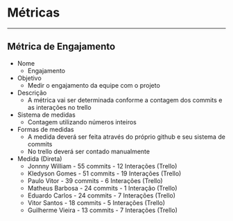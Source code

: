 # Métricas

--------------------------------------------

## Métrica de Engajamento

* Nome  
  * Engajamento
* Objetivo  
  * Medir o engajamento da equipe com o projeto
* Descrição  
  * A métrica vai ser determinada conforme a contagem dos commits e as interações no trello
* Sistema de medidas  
  * Contagem utilizando números inteiros  
* Formas de medidas
  * A medida deverá ser feita através do próprio github e seu sistema de commits
  * No trello deverá ser contado manualmente
* Medida (Direta)
  * Jonnny William - 55 commits - 12 Interações (Trello)
  * Kledyson Gomes - 51 commits - 19 Interações (Trello)
  * Paulo Vitor - 39 commits - 6 Interações (Trello)
  * Matheus Barbosa - 24 commits - 1 Interação (Trello)
  * Eduardo Carlos - 24 commits - 7 Interações (Trello)
  * Vitor Santos - 18 commits -  5 Interações (Trello)
  * Guilherme Vieira - 13 commits - 7 Interações (Trello)
